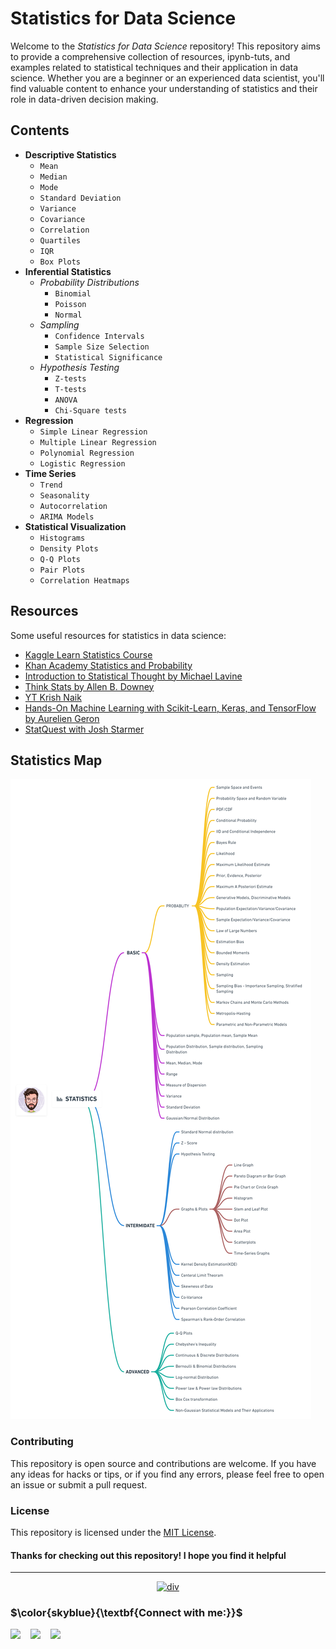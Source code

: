 # Statistics for Data Science

Welcome to the *Statistics for Data Science* repository! This repository aims to provide a comprehensive collection of resources, ipynb-tuts, and examples related to statistical techniques and their application in data science. Whether you are a beginner or an experienced data scientist, you'll find valuable content to enhance your understanding of statistics and their role in data-driven decision making.

## Contents

- **Descriptive Statistics**
  - `Mean`
  - `Median`
  - `Mode`
  - `Standard Deviation`
  - `Variance`
  - `Covariance`
  - `Correlation`
  - `Quartiles`
  - `IQR`
  - `Box Plots`
- **Inferential Statistics**
  - *Probability Distributions*
    - `Binomial`
    - `Poisson`
    - `Normal`
  - *Sampling*
    - `Confidence Intervals`
    - `Sample Size Selection`
    - `Statistical Significance`
  - *Hypothesis Testing*
    - `Z-tests`
    - `T-tests`
    - `ANOVA`
    - `Chi-Square tests ` 
- **Regression**
  - `Simple Linear Regression`
  - `Multiple Linear Regression`
  - `Polynomial Regression`
  - `Logistic Regression`
- **Time Series**
  - `Trend`
  - `Seasonality`
  - `Autocorrelation`
  - `ARIMA Models ` 
- **Statistical Visualization**
  - `Histograms`
  - `Density Plots`
  - `Q-Q Plots`
  - `Pair Plots`
  - `Correlation Heatmaps`

## Resources

Some useful resources for statistics in data science:

- [Kaggle Learn Statistics Course](https://www.kaggle.com/learn/statistics)
- [Khan Academy Statistics and Probability](https://www.khanacademy.org/math/statistics-probability)
- [Introduction to Statistical Thought by Michael Lavine](https://www.statthought.plus/)
- [Think Stats by Allen B. Downey](https://greenteapress.com/wp/think-stats-2e/)
- [YT Krish Naik](https://www.youtube.com/@krishnaik06)
- [Hands-On Machine Learning with Scikit-Learn, Keras, and TensorFlow by Aurelien Geron](https://www.oreilly.com/library/view/hands-on-machine-learning/9781492032632/)
- [StatQuest with Josh Starmer](https://www.youtube.com/@statquest)


## Statistics Map

![statistics](https://github.com/mohd-faizy/Stats-with-Data/blob/main/_jpg/STATISTICS.png)

### Contributing

This repository is open source and contributions are welcome. If you have any ideas for hacks or tips, or if you find any errors, please feel free to open an issue or submit a pull request.

### License

This repository is licensed under the [MIT License](https://github.com/mohd-faizy/Stats-with-Data/blob/main/LICENSE).

#### Thanks for checking out this repository! I hope you find it helpful

---

<p align='center'>
  <a href="#"><img src='https://tymsai.netlify.app/resource/1.gif' height='10' width=100% alt="div"></a>
</p>

### $\color{skyblue}{\textbf{Connect with me:}}$

[<img align="left" src="https://cdn4.iconfinder.com/data/icons/social-media-icons-the-circle-set/48/twitter_circle-512.png" width="32px"/>][twitter]
[<img align="left" src="https://cdn-icons-png.flaticon.com/512/145/145807.png" width="32px"/>][linkedin]
[<img align="left" src="https://cdn2.iconfinder.com/data/icons/whcompare-blue-green-web-hosting-1/425/cdn-512.png" width="32px"/>][Portfolio]

[twitter]: https://twitter.com/F4izy
[linkedin]: https://www.linkedin.com/in/mohd-faizy/
[Portfolio]: https://mohdfaizy.com/

